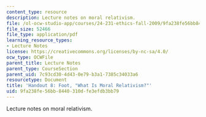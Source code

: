```yaml
---
content_type: resource
description: Lecture notes on moral relativism.
file: /ol-ocw-studio-app/courses/24-231-ethics-fall-2009/9fa238fe56bb8440310dfe3efdb3bb79_MIT24_231F09_lec09.pdf
file_size: 52466
file_type: application/pdf
learning_resource_types:
- Lecture Notes
license: https://creativecommons.org/licenses/by-nc-sa/4.0/
ocw_type: OCWFile
parent_title: Lecture Notes
parent_type: CourseSection
parent_uid: 7c93cd30-4d43-0e79-b3a1-7385c34033a6
resourcetype: Document
title: 'Handout 8: Foot, "What Is Moral Relativism?"'
uid: 9fa238fe-56bb-8440-310d-fe3efdb3bb79
---
```

Lecture notes on moral relativism.